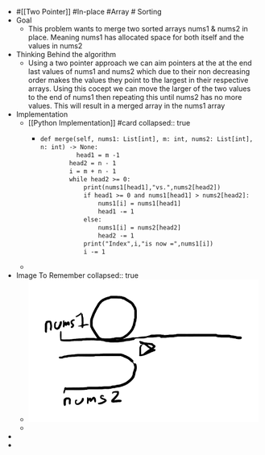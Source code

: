 - #[[Two Pointer]] #In-place #Array # Sorting
- Goal
	- This problem wants to merge two sorted arrays nums1 & nums2 in place. Meaning nums1 has allocated space for both itself and the values in nums2
- Thinking Behind the algorithm
	- Using a two pointer approach we can aim pointers at the at the end last values of nums1 and nums2 which due to their non decreasing order makes the values they point to the largest in their respective arrays. Using this cocept we can move the larger of the two values to the end of nums1 then repeating this until nums2 has no more values. This will result in a merged array in the nums1 array
- Implementation
	- [[Python Implementation]] #card
	  collapsed:: true
		- ```
		  def merge(self, nums1: List[int], m: int, nums2: List[int], n: int) -> None:
		         	head1 = m -1
		          head2 = n - 1
		          i = m + n - 1
		          while head2 >= 0:
		              print(nums1[head1],"vs.",nums2[head2])
		              if head1 >= 0 and nums1[head1] > nums2[head2]:
		                  nums1[i] = nums1[head1]
		                  head1 -= 1
		              else:
		                  nums1[i] = nums2[head2]
		                  head2 -= 1
		              print("Index",i,"is now =",nums1[i])
		              i -= 1
		  ```
	-
- Image To Remember
  collapsed:: true
	- ![image.png](../assets/image_1757099313656_0.png)
	-
-
-